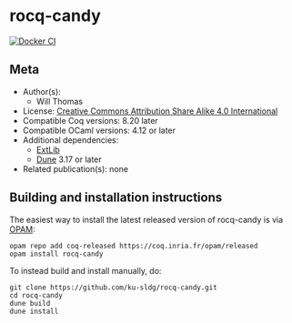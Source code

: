 <!---
This file was generated from `meta.yml`, please do not edit manually.
Follow the instructions on https://github.com/coq-community/templates to regenerate.
--->
# rocq-candy

[![Docker CI][docker-action-shield]][docker-action-link]

[docker-action-shield]: https://github.com/ku-sldg/rocq-candy/actions/workflows/docker-action.yml/badge.svg?branch=main
[docker-action-link]: https://github.com/ku-sldg/rocq-candy/actions/workflows/docker-action.yml




<Project Description>

## Meta

- Author(s):
  - Will Thomas
- License: [Creative Commons Attribution Share Alike 4.0 International](LICENSE)
- Compatible Coq versions: 8.20 later
- Compatible OCaml versions: 4.12 or later
- Additional dependencies:
  - [ExtLib](https://github.com/coq-community/coq-ext-lib)
  - [Dune](https://dune.build) 3.17 or later
- Related publication(s): none

## Building and installation instructions

The easiest way to install the latest released version of rocq-candy
is via [OPAM](https://opam.ocaml.org/doc/Install.html):

```shell
opam repo add coq-released https://coq.inria.fr/opam/released
opam install rocq-candy
```

To instead build and install manually, do:

``` shell
git clone https://github.com/ku-sldg/rocq-candy.git
cd rocq-candy
dune build
dune install
```



